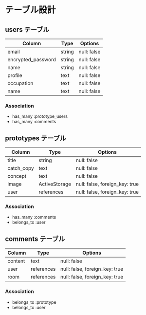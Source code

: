 # テーブル設計

## users テーブル

| Column             | Type   | Options     |
| ------------------ | ------ | ----------- |
| email              | string | null: false |
| encrypted_password | string | null: false |
| name               | string | null: false |
| profile            | text   | null: false |
| occupation         | text   | null: false |
| name               | text   | null: false |

### Association

- has_many :prototype_users
- has_many :comments



## prototypes テーブル

| Column       | Type         | Options                        |
| ------------ | ------------ | ------------------------------ |
| title        | string       | null: false                    |
| catch_copy   | text         | null: false                    |
| concept      | text         | null: false                    |
| image        | ActiveStorage| null: false, foreign_key: true |
| user         | references   | null: false, foreign_key: true |

### Association

- has_many :comments
- belongs_to :user




## comments テーブル

| Column  | Type       | Options                        |
| ------- | ---------- | ------------------------------ |
| content | text       | null: false                    |
| user    | references | null: false, foreign_key: true |
| room    | references | null: false, foreign_key: true |

### Association

- belongs_to :prototype
- belongs_to :user



